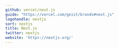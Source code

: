 ```yaml
---
github: vercel/next.js
guide: "https://vercel.com/geist/brands#next.js"
logohandle: nextjs
sort: nextjs
title: Next.js
twitter: nextjs
website: 'https://nextjs.org/'
---
```

